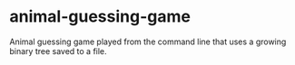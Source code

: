 # animal-guessing-game
Animal guessing game played from the command line that uses a growing binary tree saved to a file.
